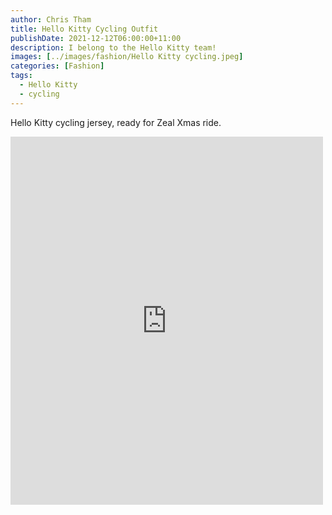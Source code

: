```yaml
---
author: Chris Tham
title: Hello Kitty Cycling Outfit
publishDate: 2021-12-12T06:00:00+11:00
description: I belong to the Hello Kitty team!
images: [../images/fashion/Hello Kitty cycling.jpeg]
categories: [Fashion]
tags:
  - Hello Kitty
  - cycling
---
```

Hello Kitty cycling jersey, ready for Zeal Xmas ride.

<iframe src="https://www.facebook.com/plugins/post.php?href=https%3A%2F%2Fwww.facebook.com%2Fchris1.tham%2Fposts%2Fpfbid02AizqkL5GvTLXbt3QB5HNHZ5EBc1bfQHt4Aw4fXGfH1HFjdFAncYSf6MgNs6tntGDl&show_text=true&width=500" width="500" height="589" style="border:none;overflow:hidden" scrolling="no" frameborder="0" allowfullscreen="true" allow="autoplay; clipboard-write; encrypted-media; picture-in-picture; web-share"></iframe>